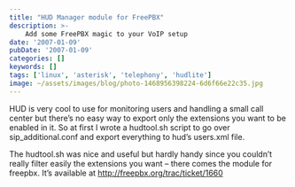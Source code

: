```yaml
---
title: "HUD Manager module for FreePBX"
description: >-
    Add some FreePBX magic to your VoIP setup
date: '2007-01-09'
pubDate: '2007-01-09'
categories: []
keywords: []
tags: ['linux', 'asterisk', 'telephony', 'hudlite']
image: ~/assets/images/blog/photo-1468956398224-6d6f66e22c35.jpg
---
```


HUD is very cool to use for monitoring users and handling a small call center but there’s no easy way to export only the extensions you want to be enabled in it. So at first I wrote a hudtool.sh script to go over sip_additional.conf and export everything to hud’s users.xml file.

The hudtool.sh was nice and useful but hardly handy since you couldn’t really filter easily the extensions you want – there comes the module for freepbx. It’s available at http://freepbx.org/trac/ticket/1660
